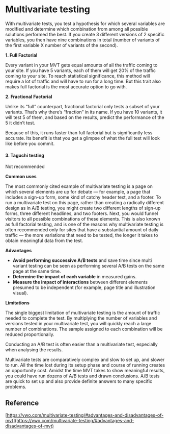 # Multivariate testing

With multivariate tests, you test a hypothesis for which several variables are modified and determine which combination from among all possible solutions performed the best. If you create 3 different versions of 2 specific variables, you then have nine combinations in total (number of variants of the first variable X number of variants of the second).

**1. Full Factorial**

Every variant in your MVT gets equal amounts of all the traffic coming to your site. If you have 5 variants, each of them will get 20% of the traffic coming to your site. To reach statistical significance, this method will require a lot of traffic and will have to run for a long time. But this trait also makes full factorial is the most accurate option to go with.

**2. Fractional Factorial**

Unlike its “full” counterpart, fractional factorial only tests a subset of your variants. That’s why there’s “fraction” in its name. If you have 10 variants, it will test 5 of them, and based on the results, predict the performance of the 5 it didn’t test.

Because of this, it runs faster than full factorial but is significantly less accurate. Its benefit is that you get a glimpse of what the full test will look like before you commit.

#### **3. Taguchi testing** <a href="#taguchi-testing" id="taguchi-testing"></a>

Not recommended

**Common uses**

The most commonly cited example of multivariate testing is a page on which several elements are up for debate — for example, a page that includes a sign-up form, some kind of catchy header text, and a footer. To run a multivariate test on this page, rather than creating a radically different design as in A/B testing, you might create two different lengths of sign-up forms, three different headlines, and two footers. Next, you would funnel visitors to all possible combinations of these elements. This is also known as full factorial testing, and is one of the reasons why multivariate testing is often recommended only for sites that have a substantial amount of daily traffic — the more variations that need to be tested, the longer it takes to obtain meaningful data from the test.

**Advantages**

* **Avoid performing successive A/B tests** and save time since multi variant testing can be seen as performing several A/B tests on the same page at the same time.
* **Determine the impact of each variable** in measured gains.
* **Measure the impact of interactions** between different elements presumed to be independent (for example, page title and illustration visual).

**Limitations**

The single biggest limitation of multivariate testing is the amount of traffic needed to complete the test. By multiplying the number of variables and versions tested in your multivariate test, you will quickly reach a large number of combinations. The sample assigned to each combination will be reduced proportionally.

Conducting an A/B test is often easier than a multivariate test, especially when analysing the results.&#x20;

Multivariate tests are comparatively complex and slow to set up, and slower to run. All the time lost during its setup phase and course of running creates an opportunity cost. Amidst the time MVT takes to show meaningful results, you could have run dozens of A/B tests and drawn conclusions. A/B tests are quick to set up and also provide definite answers to many specific problems. &#x20;

## Reference

[https://vwo.com/multivariate-testing/#advantages-and-disadvantages-of-mvt](https://vwo.com/multivariate-testing/#advantages-and-disadvantages-of-mvt)
